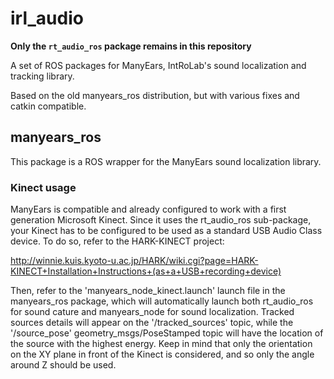 irl_audio
=========

__Only the `rt_audio_ros` package remains in this repository__

A set of ROS packages for ManyEars, IntRoLab's sound localization and
tracking library.

Based on the old manyears_ros distribution, but with various fixes and
catkin compatible.

manyears_ros
------------

This package is a ROS wrapper for the ManyEars sound localization library.

### Kinect usage
ManyEars is compatible and already configured to work with a first generation
Microsoft Kinect.
Since it uses the rt_audio_ros sub-package, your Kinect has to be configured to
be used as a standard USB Audio Class device.
To do so, refer to the HARK-KINECT project:

http://winnie.kuis.kyoto-u.ac.jp/HARK/wiki.cgi?page=HARK-KINECT+Installation+Instructions+(as+a+USB+recording+device)

Then, refer to the 'manyears_node_kinect.launch' launch file in the manyears_ros
package, which will automatically launch both rt_audio_ros for sound cature and
manyears_node for sound localization.
Tracked sources details will appear on the '/tracked_sources' topic, while the
'/source_pose' geometry_msgs/PoseStamped topic will have the location of the
source with the highest energy.
Keep in mind that only the orientation on the XY plane in front of the Kinect is
considered, and so only the angle around Z should be used.
